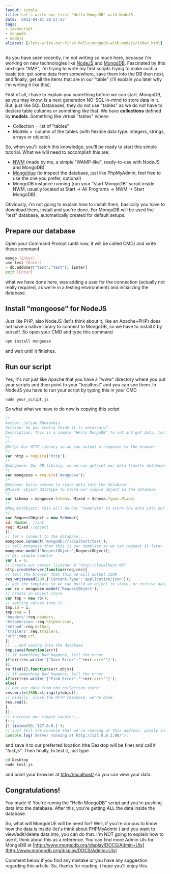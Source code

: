 ```yaml
---
layout: single
title: Let's write our first 'Hello MongoDB' with NodeJS
date: '2012-04-01 20:57:55'
tags:
- javascript
- mongodb
- nodejs
aliases: [/lets-write-our-first-hello-mongodb-with-nodejs/index.html]
---
```


As you have seen recently, i'm not writing so much here, because i'm working on new technologies like [NodeJS](http://nodejs.org/ "NodeJS") and [MongoDB](http://www.mongodb.org/ "MongoDB"). Fascinated by this next-gen "AMP", i'm trying to write my first scripts trying to make such a basic job: get some data from somewhere, save them into the DB then next, and finally, get all the items that are in our "table" (i'll explain you later why i'm writing it like this).

First of all, i have to explain you something before we can start. MongoDB, as you may know, is a next generation NO-SQL in-mind to store data in it. But, just like SQL Databases, they do not use "tables" as we do not have to declare table columns or something like that. We have **collections** defined by **models**. Something like virtual "tables" where:

*   Collection = list of "tables"
*   Models =  column of the tables (with flexible data type: integers, strings, arrays or objects)

So, when you'll catch this knowledge, you'll be ready to start this simple tutorial. What we will need to accomplish this are:

*   [NWM](http://nwm.julianxhokaxhiu.com/ "NWM") (made by me, a simple "WAMP-like", ready-to-use with NodeJS and MongoDB)
*   [MongoVue](http://www.mongovue.com/ "MongoVUE") (to inspect the database, just like PhpMyAdmin, feel free to use the one you prefer, optional)
*   MongoDB instance running (run your "start MongoDB" script inside NWM, usually located at Start -> All Programs -> NWM -> Start MongoDB).

Obviously, i'm not going to explain how to install them, basically you have to download them, install and you're done. For MongoDB will be used the "test" database, automatically created for default setups.

## Prepare our database

Open your Command Prompt (until now, it will be called CMD) and write these command

```sh
mongo [Enter]
use test [Enter]
> db.addUser("test","test"); [Enter]
exit [Enter]
```

what we have done here, was adding a user for the connection (actually not really required, as we're in a testing environment) and initializing the database.

## Install "mongoose" for NodeJS

Just like PHP, also NodeJS (let's think about it, like an Apache+PHP) does not have a native library to connect to MongoDB, so we have to install it by ourself. So open your CMD and type this command

```sh
npm install mongoose
```

and wait until it finishes.

## Run our script

Yes, it's not just like Apache that you have a "www" directory where you put your scripts and then point to your "localhost" and you can see them. In NodeJS you have to run your script by typing this in your CMD

```sh
node your_script.js
```

So what what we have to do now is copying this script

```javascript
/*
Author: Julian Xhokaxhiu
Version: Do you really think it is necessary?
Description: This is a simple "Hello MongoDB" to set and get data, to/from database.
*/
/*
@http: Our HTTP library so we can output a response to the browser
*/
var http = require('http');
/*
@mongoose: Our DB library, so we can get/set our data from/to database
*/
var mongoose = require('mongoose');
/*
@Schema: basic schema to store data into the database.
@Mixed: object datatype to store our simple object in the database
*/
var Schema = mongoose.Schema, Mixed = Schema.Types.Mixed;
/*
@RequestObject: this will be our "template" to store the data into our collection
*/
var RequestObject = new Schema({
id: Number, //int
req: Mixed //object
});
// let's connect to the database...
mongoose.connect('mongodb://localhost/test');
// tell mongoose that this is our template so we can request it later
mongoose.model('RequestObject',RequestObject);
// @i: simple counter
var i = 0;
// create our server listener @ "http://localhost:80"
http.createServer(function(req,res){
// tell the browser that this we will output JSON
res.writeHead(200,{'Content-Type':'application/json'});
// get the template so we can build an object to store, or retrive data later
var ro = mongoose.model('RequestObject');
// create an object store
var tmp = new ro();
// setting values into it...
tmp.id = i;
tmp.req = {
'headers':req.headers,
'httpVersion':req.httpVersion,
'method':req.method,
'trailers':req.trailers,
'url':req.url
};
// ...and saving into the database
tmp.save(function(err){
// if something bad happens, tell the error
if(err)res.write('{"Save Error":"'+err.err+'"}');
});
ro.find({},function(err,objs){
// if something bad happens, tell the error
if(err)res.write('{"Find Error":"'+err.err+'"}');
else{
// Get our data from the collection store
res.write(JSON.stringify(objs));
// Finally, close the HTTP response, we're done.
res.end();
}
});
// increase our simple counter...
i++;
}).listen(80,'127.0.0.1');
// Just tell the console that we're running at this address, purely informative
console.log('Server running at http://127.0.0.1:80/');
```

and save it to our preferred location (the Desktop will be fine) and call it "_test.js_". Then finally, to test it, just type

```sh
cd Desktop
node test.js
```

and point your browser at [http://localhost/](http://localhost/) so you can view your data.

## Congratulations!

You made it! You're runnig the "Hello MongoDB" script and you're pushing data into the database. After this, you're getting ALL the data inside the database.

So, what will MongoVUE will be need for? Well, if you're curious to know how the data is inside (let's think about PHPMyAdmin ) and you want to view/edit/delete data into, you can do that. I'm NOT going to explain how to use it, think about this as a reference. You can find more Admin UIs for MongoDB at [http://www.mongodb.org/display/DOCS/Admin+UIs](http://www.mongodb.org/display/DOCS/Admin+UIs)

Comment below if you find any mistake or you have any suggestion regarding this article.
So, thanks for reading, i hope you'll enjoy this.